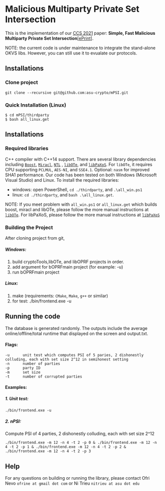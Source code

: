 #  Malicious Multiparty Private Set Intersection
This is the implementation of our [CCS 2021](http://dl.acm.org/citation.cfm?id=2978381)  paper: **Simple, Fast Malicious Multiparty Private Set Intersection**[[ePrint](https://eprint.iacr.org/2021/1221)]. 

NOTE: the current code is under maintenance to integrate the stand-alone OKVS libs. However, you can still use it to evualate our protocols. 

## Installations
### Clone project
```
git clone --recursive git@github.com:asu-crypto/mPSI.git
```

### Quick Installation (Linux)
    $ cd mPSI/thirdparty
    $ bash all_linux.get



## Installations

### Required libraries
 C++ compiler with C++14 support. There are several library dependencies including [`Boost`](https://sourceforge.net/projects/boost/), [`Miracl`](https://github.com/miracl/MIRACL), [`NTL`](http://www.shoup.net/ntl/) , [`libOTe`](https://github.com/osu-crypto/libOTe), and  [`libPaXoS`](https://github.com/asu-crypto/mPSI/tree/paxos/libPaXoS). For `libOTe`, it requires CPU supporting `PCLMUL`, `AES-NI`, and `SSE4.1`. Optional: `nasm` for improved SHA1 performance.   Our code has been tested on both Windows (Microsoft Visual Studio) and Linux. To install the required libraries: 
  * windows: open PowerShell,  `cd ./thirdparty`, and `.\all_win.ps1` 
  * linux: `cd ./thirdparty`, and `bash .\all_linux.get`.   

NOTE: If you meet problem with `all_win.ps1` or `all_linux.get` which builds boost, miracl and libOTe, please follow the more manual instructions at [`libOTe`](https://github.com/osu-crypto/libOTe). For libPaXoS, please follow the more manual instructions at [`libPaXoS`](https://github.com/asu-crypto/mPSI/tree/paxos/libPaXoS)

### Building the Project
After cloning project from git,
##### Windows:
1. build cryptoTools,libOTe, and libOPRF projects in order.
2. add argument for bOPRFmain project (for example: -u)
3. run bOPRFmain project
 
##### Linux:
1. make (requirements: `CMake`, `Make`, `g++` or similar)
2. for test:
	./bin/frontend.exe -u


## Running the code
The database is generated randomly. The outputs include the average online/offline/total runtime that displayed on the screen and output.txt. 
#### Flags:
    -u		unit test which computes PSI of 5 paries, 2 dishonestly colluding, each with set size 2^12 in semihonest setting
	-n		number of parties
	-p		party ID
	-m		set size
	-t		number of corrupted parties 	
#### Examples: 
##### 1. Unit test:
	./bin/frontend.exe -u
	
##### 2. nPSI:
Compute PSI of 4 parties, 2 dishonestly colluding, each with set size 2^12 

	./bin/frontend.exe -m 12 -n 4 -t 2 -p 0 & ./bin/frontend.exe -m 12 -n 4 -t 2 -p 1 & ./bin/frontend.exe -m 12 -n 4 -t 2 -p 2 & ./bin/frontend.exe -m 12 -n 4 -t 2 -p 3
	
		
	
## Help
For any questions on building or running the library, please contact Ofri Nevo `ofrine at gmail dot com` or Ni Trieu `nitrieu at asu dot edu`
